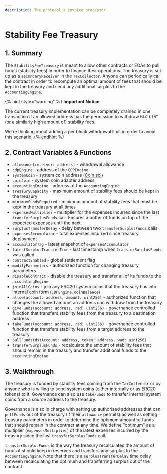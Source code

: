 ```yaml
---
description: The protocol's invoice processor
---
```


# Stability Fee Treasury

## 1. Summary <a id="1-introduction-summary"></a>

The `StabilityFeeTreasury` is meant to allow other contracts or EOAs to pull funds \(stability fees\) in order to finance their operations. The treasury is set up as a `secondaryReceiver` in the `TaxCollector`. Anyone can periodically call the contract in order to recompute an optimal amount of fees that should be kept in the treasury and send any additional surplus to the `AccountingEngine`.

{% hint style="warning" %}
**Important Notice**

The current treasury implementation can be completely drained in one transaction if an allowed address has the permission to withdraw `MAX_UINT` \(or a similarly high amount of\) stability fees.

We're thinking about adding a per block withdrawal limit in order to avoid this scenario.
{% endhint %}

## 2. Contract Variables & Functions <a id="2-contract-details"></a>

* `allowance[receiver: address]` - withdrawal allowance
* `cdpEngine` - address of the `CDPEngine`
* `systemCoin` - system coin address \([Coin.sol](https://github.com/reflexer-labs/geb/blob/master/src/Coin.sol)\)
* `coinJoin` - system coin adapter address
* `accountingEngine` - address of the `AccountingEngine`
* `treasuryCapacity` - maximum amount of stability fees should be kept in the treasury
* `minimumFundsRequired` - minimum amount of stability fees that must be kept in the treasury at all times
* `expensesMultiplier` - multiplier for the expenses incurred since the last `transferSurplusFunds` call. Ensures a buffer of funds on top of the expected expenses until the next 
* `surplusTransferDelay` - delay between two `transferSurplusFunds` calls
* `expensesAccumulator` - total expenses incurred since treasury deployment
* `accumulatorTag` - latest snapshot of `expensesAccumulator`
* `latestSurplusTransferTime` - last timestamp when `transferSurplusFunds` was called
* `contractEnabled` - global settlement flag
* `modifyParameters` - authorized function for changing treasury parameters
* `disableContract` - disable the treasury and transfer all of its funds to the `accountingEngine`
* `joinAllCoins` - join any ERC20 system coins that the treasury has into internal coin form \(`CDPEngine.coinBalance`\)
* `allow(account: address, amount: uint256)` - authorized function that changes the allowed amount an address can withdraw from the treasury
* `giveFunds(account: address, rad: uint256)` - governance controlled function that transfers stability fees from the treasury to a destination address
* `takeFunds(account: address, rad: uint256)` - governance controlled function that transfers stability fees from a target address to the treasury
* `pullFunds(dstAccount: address, token: address, wad: uint256)` - 
* `transferSurplusFunds` - recalculate the amount of stability fees that should remain in the treasury and transfer additional funds to the `accountingEngine`

## 3. Walkthrough <a id="2-contract-details"></a>

The treasury is funded by stability fees coming from the `TaxCollector` or by anyone who is willing to send system coins \(either internally or as ERC20 tokens\) to it. Governance can also use `takeFunds` to transfer internal system coins from a source address to the treasury.  
  
Governance is also in charge with setting up authorized addresses that can `pullFunds` out of the treasury \(if their `allowance` permits\) as well as setting treasury parameters in order to determine the optimum amount of funds that should remain in the contract at any time. We define "optimum" as a multiplier \(`expensesMultiplier`\) of the latest expenses incurred by the treasury since the last `transferSurplusFunds` call. 

`transferSurplusFunds` is the way the treasury recalculates the amount of funds it should keep in reserves and transfers any surplus to the `AccountingEngine`. Note that there is a `surplusTransferDelay` time delay between recalculating the optimum and transferring surplus out of the contract.



